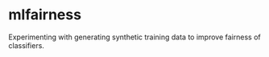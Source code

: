# mlfairness
Experimenting with generating synthetic training data to improve fairness of classifiers.
